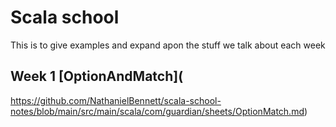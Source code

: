# Scala school 

This is to give examples and expand apon the stuff we talk about each week
## Week 1 [OptionAndMatch](
https://github.com/NathanielBennett/scala-school-notes/blob/main/src/main/scala/com/guardian/sheets/OptionMatch.md)
